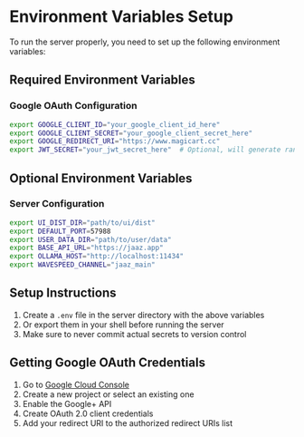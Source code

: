 # Environment Variables Setup

To run the server properly, you need to set up the following environment variables:

## Required Environment Variables

### Google OAuth Configuration

```bash
export GOOGLE_CLIENT_ID="your_google_client_id_here"
export GOOGLE_CLIENT_SECRET="your_google_client_secret_here"
export GOOGLE_REDIRECT_URI="https://www.magicart.cc"
export JWT_SECRET="your_jwt_secret_here"  # Optional, will generate random if not set
```

## Optional Environment Variables

### Server Configuration

```bash
export UI_DIST_DIR="path/to/ui/dist"
export DEFAULT_PORT=57988
export USER_DATA_DIR="path/to/user/data"
export BASE_API_URL="https://jaaz.app"
export OLLAMA_HOST="http://localhost:11434"
export WAVESPEED_CHANNEL="jaaz_main"
```

## Setup Instructions

1. Create a `.env` file in the server directory with the above variables
2. Or export them in your shell before running the server
3. Make sure to never commit actual secrets to version control

## Getting Google OAuth Credentials

1. Go to [Google Cloud Console](https://console.cloud.google.com/)
2. Create a new project or select an existing one
3. Enable the Google+ API
4. Create OAuth 2.0 client credentials
5. Add your redirect URI to the authorized redirect URIs list
